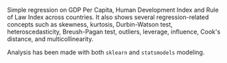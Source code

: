 Simple regression on GDP Per Capita, Human Development Index and Rule of Law Index across countries. It also shows several regression-related concepts such as skewness, kurtosis, Durbin-Watson test, heteroscedasticity, Breush-Pagan test, outliers, leverage, influence, Cook's distance, and multicollinearity.  

Analysis has been made with both `sklearn` and `statsmodels` modeling.
